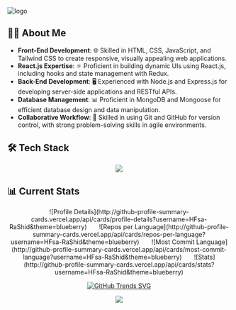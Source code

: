 
![logo](https://github.com/HFsa-RaShid/HFsa-RaShid/blob/main/banner.gif)

## 👩‍💻 About Me

- **Front-End Development**: 🌐 Skilled in HTML, CSS, JavaScript, and Tailwind CSS to create responsive, visually appealing web applications.
- **React.js Expertise**: ⚛️ Proficient in building dynamic UIs using React.js, including hooks and state management with Redux.
- **Back-End Development**: 🖥️ Experienced with Node.js and Express.js for developing server-side applications and RESTful APIs.
- **Database Management**: 📊 Proficient in MongoDB and Mongoose for efficient database design and data manipulation.
- **Collaborative Workflow**: 🤝 Skilled in using Git and GitHub for version control, with strong problem-solving skills in agile environments.


## 🛠️ Tech Stack
<p align="center">
  <a>
    <img src="https://skillicons.dev/icons?i=c,html,css,tailwind,javascript,react,nodejs,express,mongodb,mysql,firebase" />
  </a>
</p>


## 📊 Current Stats
<div align="center">
![Profile Details](http://github-profile-summary-cards.vercel.app/api/cards/profile-details?username=HFsa-RaShid&theme=blueberry) &nbsp;&nbsp;&nbsp;&nbsp;&nbsp; 
![Repos per Language](http://github-profile-summary-cards.vercel.app/api/cards/repos-per-language?username=HFsa-RaShid&theme=blueberry) &nbsp;&nbsp;&nbsp;&nbsp;&nbsp; 
![Most Commit Language](http://github-profile-summary-cards.vercel.app/api/cards/most-commit-language?username=HFsa-RaShid&theme=blueberry) &nbsp;&nbsp;&nbsp;&nbsp;&nbsp; 
![Stats](http://github-profile-summary-cards.vercel.app/api/cards/stats?username=HFsa-RaShid&theme=blueberry)

[![GitHub Trends SVG](https://api.githubtrends.io/user/svg/HFsa-RaShid/langs)](https://githubtrends.io) 

<img src="https://github-readme-activity-graph.vercel.app/graph?username=HFsa-RaShid&theme=react">
</div>






